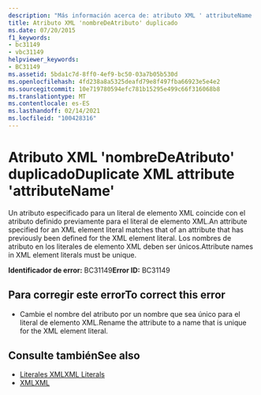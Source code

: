 ```yaml
---
description: "Más información acerca de: atributo XML ' attributeName ' duplicado"
title: Atributo XML 'nombreDeAtributo' duplicado
ms.date: 07/20/2015
f1_keywords:
- bc31149
- vbc31149
helpviewer_keywords:
- BC31149
ms.assetid: 5bda1c7d-8ff0-4ef9-bc50-03a7b05b530d
ms.openlocfilehash: 4fd238a8a5325deafd79e8f497fba66923e5e4e2
ms.sourcegitcommit: 10e719780594efc781b15295e499c66f316068b8
ms.translationtype: MT
ms.contentlocale: es-ES
ms.lasthandoff: 02/14/2021
ms.locfileid: "100428316"
---
```

# <a name="duplicate-xml-attribute-attributename"></a><span data-ttu-id="e35c6-103">Atributo XML 'nombreDeAtributo' duplicado</span><span class="sxs-lookup"><span data-stu-id="e35c6-103">Duplicate XML attribute 'attributeName'</span></span>

<span data-ttu-id="e35c6-104">Un atributo especificado para un literal de elemento XML coincide con el atributo definido previamente para el literal de elemento XML.</span><span class="sxs-lookup"><span data-stu-id="e35c6-104">An attribute specified for an XML element literal matches that of an attribute that has previously been defined for the XML element literal.</span></span> <span data-ttu-id="e35c6-105">Los nombres de atributo en los literales de elemento XML deben ser únicos.</span><span class="sxs-lookup"><span data-stu-id="e35c6-105">Attribute names in XML element literals must be unique.</span></span>  
  
 <span data-ttu-id="e35c6-106">**Identificador de error:** BC31149</span><span class="sxs-lookup"><span data-stu-id="e35c6-106">**Error ID:** BC31149</span></span>  
  
## <a name="to-correct-this-error"></a><span data-ttu-id="e35c6-107">Para corregir este error</span><span class="sxs-lookup"><span data-stu-id="e35c6-107">To correct this error</span></span>  
  
- <span data-ttu-id="e35c6-108">Cambie el nombre del atributo por un nombre que sea único para el literal de elemento XML.</span><span class="sxs-lookup"><span data-stu-id="e35c6-108">Rename the attribute to a name that is unique for the XML element literal.</span></span>  
  
## <a name="see-also"></a><span data-ttu-id="e35c6-109">Consulte también</span><span class="sxs-lookup"><span data-stu-id="e35c6-109">See also</span></span>

- [<span data-ttu-id="e35c6-110">Literales XML</span><span class="sxs-lookup"><span data-stu-id="e35c6-110">XML Literals</span></span>](../language-reference/xml-literals/index.md)
- [<span data-ttu-id="e35c6-111">XML</span><span class="sxs-lookup"><span data-stu-id="e35c6-111">XML</span></span>](../programming-guide/language-features/xml/index.md)
